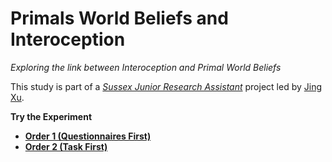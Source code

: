 # Primals World Beliefs and Interoception

*Exploring the link between Interoception and Primal World Beliefs*

This study is part of a [*Sussex Junior Research Assistant*](https://realitybending.github.io/jobs/assistant/) project led by [Jing Xu](https://github.com/JingxiongXu).

**Try the Experiment**

- [**Order 1 (Questionnaires First)**](https://realitybending.github.io/PrimalsInteroception/experiment/TaskFirst.html)
- [**Order 2 (Task First)**](https://realitybending.github.io/PrimalsInteroception/experiment/QuestionnaireFirst.html)
